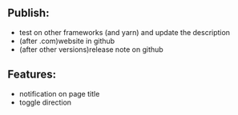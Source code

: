 ## Publish:
- test on other frameworks (and yarn) and update the description
- (after .com)website in github
- (after other versions)release note on github

## Features:
- notification on page title
- toggle direction
